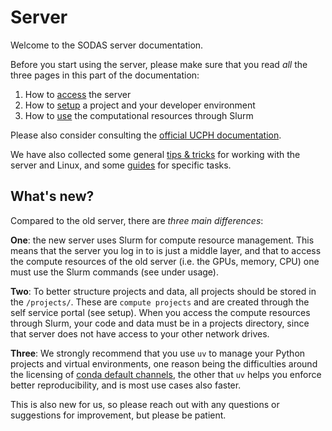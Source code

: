 # Server

Welcome to the SODAS server documentation.

Before you start using the server, please make sure that you read _all_ the
three pages in this part of the documentation:

1. How to [access](access.md) the server
2. How to [setup](setup.md) a project and your developer environment
3. How to [use](usage.md) the computational resources through Slurm

Please also consider consulting the [official UCPH documentation](https://kunet.ku.dk/work-areas/research/Research%20Infrastructure/research-it/ucph-computing-hpc-systems/Pages/default.aspx).

We have also collected some general [tips & tricks](/server/tips) for working
with the server and Linux, and some [guides](/server/guides) for specific tasks.

## What's new?

Compared to the old server, there are _three main differences_:

**One**: the new server uses Slurm for compute resource management. This means
that the server you log in to is just a middle layer, and that to access
the compute resources of the old server (i.e. the GPUs, memory, CPU) one must
use the Slurm commands (see under usage).

**Two**: To better structure projects and data, all projects should be stored
in the `/projects/`. These are `compute projects` and are created through the
self service portal (see setup). When you access the compute resources through
Slurm, your code and data must be in a projects directory, since that server
does not have access to your other network drives.

**Three**: We strongly recommend that you use `uv` to manage your Python
projects and virtual environments, one reason being the difficulties around the
licensing of [conda default channels](https://www.anaconda.com/blog/is-conda-free), the other that `uv`
helps you enforce better reproducibility, and is most use cases also faster.

This is also new for us, so please reach out with any questions or suggestions
for improvement, but please be patient.
